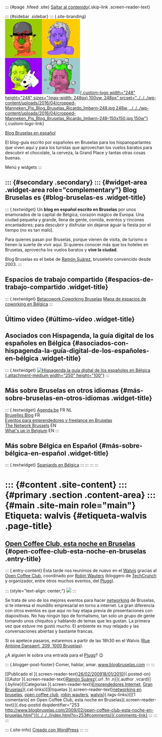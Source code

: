 ::: {#page .hfeed .site}
[Saltar al contenido](index.html#content){.skip-link
.screen-reader-text}

::: {#sidebar .sidebar}
::: {.site-branding}
[![](../../../wp-content/uploads/2016/04/cropped-Manneken_Pis_Blog_Bruselas_Ricardo_Imbern-248.jpg){.custom-logo
width="248" height="248" sizes="(max-width: 248px) 100vw, 248px"
srcset="../../../wp-content/uploads/2016/04/cropped-Manneken_Pis_Blog_Bruselas_Ricardo_Imbern-248.jpg 248w, ../../../wp-content/uploads/2016/04/cropped-Manneken_Pis_Blog_Bruselas_Ricardo_Imbern-248-150x150.jpg 150w"}](../../../index.html){.custom-logo-link}

[Blog Bruselas en español](../../../index.html)

El blog-guía escrito por españoles en Bruselas para los hispanoparlantes
que viven aquí y para los turistas que aprovechan los vuelos baratos
para descubrir el chocolate, la cerveza, la Grand Place y tantas otras
cosas buenas.

Menú y widgets
:::

::: {#secondary .secondary}
::: {#widget-area .widget-area role="complementary"}
Blog Bruselas es {#blog-bruselas-es .widget-title}
----------------

::: {.textwidget}
Un **blog en español escrito en Bruselas** por unos enamorados de la
capital de Bélgica, corazón mágico de Europa. Una ciudad pequeña y
grande, llena de gente, comida, eventos y rincones encantadores; para
descubrir y disfrutar sin dejarse aguar la fiesta por el tiempo (no es
tan malo).

Para quienes pasan por Bruselas, porque vienen de visita, de turismo o
tienen la suerte de vivir aquí. Sí quieres conocer más que los hoteles
en Bruselas, aprovecha los vuelos baratos y **vive la ciudad**.

Blog Bruselas es el bebé de [Ramón Suárez](http://www.ramonsuarez.com),
bruseleño convencido desde 2003.
:::

Espacios de trabajo compartido {#espacios-de-trabajo-compartido .widget-title}
------------------------------

::: {.textwidget}
[Betacowork Coworking Bruselas](http://www.betacowork.com) [Mapa de
espacios de coworking en Bélgica](http://coworkingbelgium.com)
:::

Último vídeo {#último-vídeo .widget-title}
------------

Asociados con Hispagenda, la guía digital de los españoles en Bélgica {#asociados-con-hispagenda-la-guía-digital-de-los-españoles-en-bélgica .widget-title}
---------------------------------------------------------------------

::: {.textwidget}
[![Hispagenda,la guía digital de los españoles en
Bélgica](../../../wp-content/uploads/2010/04/Hispagenda-250px.gif "Hispagenda, la guía digital de los españoles en Bélgica"){.attachment-medium
width="250" height="100"}](http://www.hispagenda.com)
:::

Más sobre Bruselas en otros idiomas {#más-sobre-bruselas-en-otros-idiomas .widget-title}
-----------------------------------

::: {.textwidget}
[Agenda.be](http://www.agenda.be) FR NL\
[Bruxelles Blog](http://www.bxlblog.be/) FR\
[Eventos para emprendedores y freelance en
Bruselas](http://www.betacowork.com/events/)\
[The Network
Brussels](http://groups.yahoo.com/group/TheNetworkBrussels/) EN\
[What\'s up in Belgium](http://www.whatsupin.be/) EN
:::

Más sobre Bélgica en Español {#más-sobre-bélgica-en-español .widget-title}
----------------------------

::: {.textwidget}
[Spaniards en Bélgica](http://www.spaniards.es/paises/belgica)
:::
:::
:::
:::

::: {#content .site-content}
::: {#primary .section .content-area}
::: {#main .site-main role="main"}
Etiqueta: walvis {#etiqueta-walvis .page-title}
================

[Open Coffee Club, esta noche en Bruselas](../../../index.html?p=253) {#open-coffee-club-esta-noche-en-bruselas .entry-title}
---------------------------------------------------------------------

::: {.entry-content}
Esta tarde nos reunimos de nuevo en el
[Walvis](http://www.cityplug.be/en/Brussels/VVRB33YC_Night-Life_Le-Walvis.html)
gracias al [Open Coffee Club](http://www.meetup.com/opencoffeebxl/),
coordinado por [Robin Wauters](http://twitter.com/robinwauters)
(bloggero de [TechCrunch](http://www.techcrunch.com/author/robin/) y
organizador, entre otros muchos eventos, del [Plugg](http://plugg.eu/)).

::: {style="text-align: center;"}
[![](http://photos1.meetupstatic.com/photos/member/8/4/2/7/thumb_1953831.jpeg)](http://www.meetup.com/opencoffeebxl/members/4291430/)
:::

Se trata de uno de los mejores eventos para hacer
[networking](http://comerhablaramar.blogspot.com/2008/10/start-ups-y-networking-en-bruselas.html)
de Bruselas, si te interesa el mundillo empresarial en torno a internet.
La gran diferencia con otros eventos es que aquí no hay etapa previa de
presentaciones con diapositivas. No hay ningún tipo de formalismo, tan
solo un grupo de gente tomando unos chiquitos y hablando de temas que
les gustan. La primera vez que estuve me gustó mucho. El ambiente es muy
relajado y las conversaciones abiertas y bastante francas.

Si os apetece pasaros, estaremos a partir de las 18h30 en el Walvis
([Rue Antoine Dansaert, 209, 1000
Bruselas](http://maps.google.com/maps?f=q&source=s_q&hl=en&geocode=&q=%28Rue+Antoine+Dansaert,+209,+1000+Bruselas&sll=50.837051,4.367612&sspn=0.303977,0.892639&g=Brussel,+Belgium&ie=UTF8&z=16&iwloc=addr)).

¿A alguien le sobra una entrada para el [Plugg](http://plugg.eu/)? 😉

::: {.blogger-post-footer}
Comer, hablar, amar. www.blogbruselas.com
:::
:::

[[Publicado el
]{.screen-reader-text}[26/02/200918/01/2010](../../../index.html?p=253)]{.posted-on}[[[Autor
]{.screen-reader-text}[Ramón
Suárez](../../2010/04/30/index.html?author=2){.url .fn .n}]{.author
.vcard}]{.byline}[[Categorías ]{.screen-reader-text}[Emprendedores
Internet](../../category/emprendedores-internet/index.html), [Gran
Bruselas](../../category/gran-bruselas/index.html)]{.cat-links}[[Etiquetas
]{.screen-reader-text}[networking en
bruselas](../networking-en-bruselas/index.html), [open coffee
club](../open-coffee-club/index.html), [robin
wauters](../robin-wauters/index.html),
[walvis](index.html)]{.tags-links}[[[1 comentario[ en Open Coffee Club,
esta noche en Bruselas]{.screen-reader-text}]{.dsq-postid
dsqidentifier="253 http://www.blogbruselas.com/2009/02/open-coffee-club-esta-noche-en-bruselas.html"}](../../../index.html?p=253#comments)]{.comments-link}
:::
:::
:::

::: {.site-info}
[Creado con WordPress](https://es.wordpress.org/)
:::
:::
